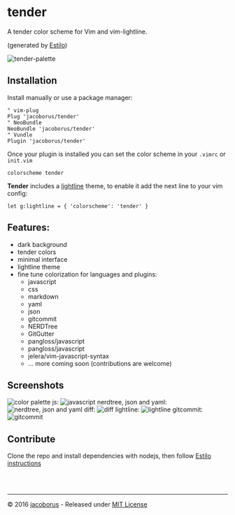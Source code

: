 tender
======

A tender color scheme for Vim and vim-lightline.

(generated by [Estilo](https://github.com/jacoborus/estilo))

![tender-palette](screenshots/tenderpalette.png "Tender palette")


## Installation

Install manually or use a package manager:

```viml
" vim-plug
Plug 'jacoborus/tender'
" NeoBundle
NeoBundle 'jacoborus/tender'
" Vundle
Plugin 'jacoborus/tender'
```

Once your plugin is installed you can set the color scheme in your `.vimrc` or `init.vim` 

```viml
colorscheme tender
```

**Tender** includes a [lightline](https://github.com/itchyny/lightline.vim) theme, to enable it add the next line to your vim config:

```viml
let g:lightline = { 'colorscheme': 'tender' }
```

## Features:

- dark background
- tender colors
- minimal interface
- lightline theme
- fine tune colorization for languages and plugins:
  - javascript
  - css
  - markdown
  - yaml
  - json
  - gitcommit
  - NERDTree
  - GitGutter
  - pangloss/javascript
  - pangloss/javascript
  - jelera/vim-javascript-syntax
  - ... more coming soon (contributions are welcome)

## Screenshots

![color palette](https://cloud.githubusercontent.com/assets/829859/15333419/dd9bae42-1c69-11e6-840f-9ac7470b43d0.png)
js:
![javascript](https://cloud.githubusercontent.com/assets/829859/15333458/01b57d62-1c6a-11e6-8b2f-94ee49717922.png)
nerdtree, json and yaml:
![nerdtree, json and yaml](https://cloud.githubusercontent.com/assets/829859/15333480/1ae0f442-1c6a-11e6-92a1-53fe5a264501.png)
diff:
![diff](https://cloud.githubusercontent.com/assets/829859/15333530/4cce7d9e-1c6a-11e6-8a66-f955c2a99681.png)
lightline:
![lightline](https://cloud.githubusercontent.com/assets/829859/15333539/57e8d710-1c6a-11e6-9809-ef5768ca4103.png)
gitcommit:
![gitcommit](https://cloud.githubusercontent.com/assets/829859/15333549/6372bb00-1c6a-11e6-901c-45dbcfc022c5.png)


## Contribute

Clone the repo and install dependencies with nodejs, then follow [Estilo instructions](https://github.com/jacoborus/estilo/#step-by-step)

<br><br>

---

© 2016 [jacoborus](https://github.com/jacoborus) - Released under [MIT License](https://raw.github.com/jacoborus/nanobar/master/LICENSE)
